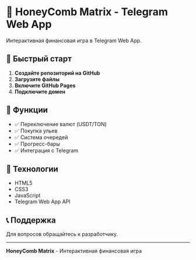 # 🐝 HoneyComb Matrix - Telegram Web App

Интерактивная финансовая игра в Telegram Web App.

## 🚀 Быстрый старт

1. **Создайте репозиторий на GitHub**
2. **Загрузите файлы**
3. **Включите GitHub Pages**
4. **Подключите домен**

## 📱 Функции

- ✅ Переключение валют (USDT/TON)
- ✅ Покупка ульев
- ✅ Система очередей
- ✅ Прогресс-бары
- ✅ Интеграция с Telegram

## 🔧 Технологии

- HTML5
- CSS3
- JavaScript
- Telegram Web App API

## 📞 Поддержка

Для вопросов обращайтесь к разработчику.

---

**HoneyComb Matrix** - Интерактивная финансовая игра 